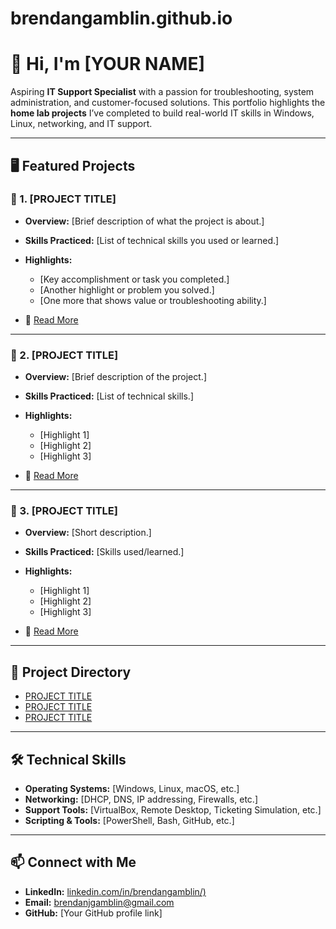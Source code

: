 # brendangamblin.github.io
# 👋 Hi, I'm \[YOUR NAME]

Aspiring **IT Support Specialist** with a passion for troubleshooting, system administration, and customer-focused solutions.
This portfolio highlights the **home lab projects** I’ve completed to build real-world IT skills in Windows, Linux, networking, and IT support.

---

## 🖥️ Featured Projects

### 🔹 1. \[PROJECT TITLE]

* **Overview:** \[Brief description of what the project is about.]
* **Skills Practiced:** \[List of technical skills you used or learned.]
* **Highlights:**

  * \[Key accomplishment or task you completed.]
  * \[Another highlight or problem you solved.]
  * \[One more that shows value or troubleshooting ability.]
* 📄 [Read More](./[FOLDER-NAME]/README.md)

---

### 🔹 2. \[PROJECT TITLE]

* **Overview:** \[Brief description of the project.]
* **Skills Practiced:** \[List of technical skills.]
* **Highlights:**

  * \[Highlight 1]
  * \[Highlight 2]
  * \[Highlight 3]
* 📄 [Read More](./[FOLDER-NAME]/README.md)

---

### 🔹 3. \[PROJECT TITLE]

* **Overview:** \[Short description.]
* **Skills Practiced:** \[Skills used/learned.]
* **Highlights:**

  * \[Highlight 1]
  * \[Highlight 2]
  * \[Highlight 3]
* 📄 [Read More](./[FOLDER-NAME]/README.md)

---

## 📂 Project Directory

* [PROJECT TITLE](./[FOLDER-NAME]/README.md)
* [PROJECT TITLE](./[FOLDER-NAME]/README.md)
* [PROJECT TITLE](./[FOLDER-NAME]/README.md)

---

## 🛠️ Technical Skills

* **Operating Systems:** \[Windows, Linux, macOS, etc.]
* **Networking:** \[DHCP, DNS, IP addressing, Firewalls, etc.]
* **Support Tools:** \[VirtualBox, Remote Desktop, Ticketing Simulation, etc.]
* **Scripting & Tools:** \[PowerShell, Bash, GitHub, etc.]

---

## 📫 Connect with Me

* **LinkedIn:** [linkedin.com/in/brendangamblin/)](https://www.linkedin.com/in/brendangamblin/)
* **Email:** brendanjgamblin@gmail.com
* **GitHub:** \[Your GitHub profile link]
